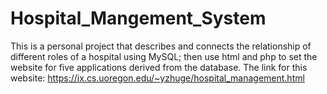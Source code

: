 # Hospital_Mangement_System
This is a personal project that describes and connects the relationship of different roles of a hospital using MySQL; then use html and php to set the website for five applications derived from the database.
The link for this website: https://ix.cs.uoregon.edu/~yzhuge/hospital_management.html
